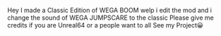 Hey I made a Classic Edition of WEGA BOOM welp i edit the mod and i change the sound of WEGA JUMPSCARE to the classic 
Please give me credits if you are Unreal64 or a people want to all 
See my Project😀
